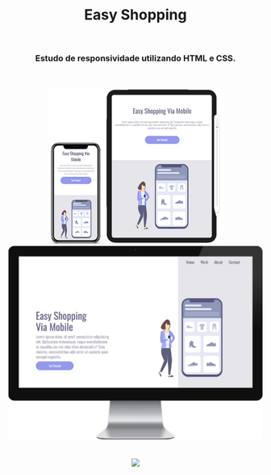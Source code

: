 <h1 align="center">
  Easy Shopping</h1>
<br>
<h3 align="center">Estudo de responsividade utilizando HTML e CSS.</h3>
<br>
<br>
<div align="center">
  <img width="350px" src="https://github.com/feliperyo/easy-shopping/blob/master/img/mobile%20e%20tablet.png?raw=true" /> 
</div>

<div align="center">
  <img width="600px" src="https://github.com/feliperyo/easy-shopping/blob/master/img/desktop.png?raw=true"/>
</div>

<br>
<br>
<div align="center">
<a href="https://feliperyo.github.io/easy-shopping/"><img src="https://img.shields.io/website-up-down-green-red/http/monip.org.svg"></a>
</div>
